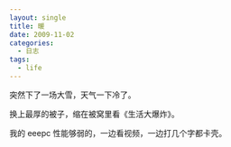 ```yaml
---
layout: single
title: 暖
date: 2009-11-02
categories:
  - 日志
tags:
  - life
---
```


突然下了一场大雪，天气一下冷了。

换上最厚的被子，缩在被窝里看《生活大爆炸》。

我的 eeepc 性能够弱的，一边看视频，一边打几个字都卡壳。
